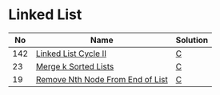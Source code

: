 # Linked List
| No | Name | Solution |
| -- | -- | -- |
142 | [Linked List Cycle II](https://leetcode.cn/problems/Linked-List-Cycle-II) | [C](../.././solutions/data%20structures/Linked%20List%20Cycle%20II/list.c)
23 | [Merge k Sorted Lists](https://leetcode.cn/problems/Merge-k-Sorted-Lists) | [C](../.././solutions/data%20structures/Merge%20k%20Sorted%20Lists/list.c)
19 | [Remove Nth Node From End of List](https://leetcode.cn/problems/Remove-Nth-Node-From-End-of-List) | [C](../.././solutions/data%20structures/Remove%20Nth%20Node%20From%20End%20of%20List/list.c)


